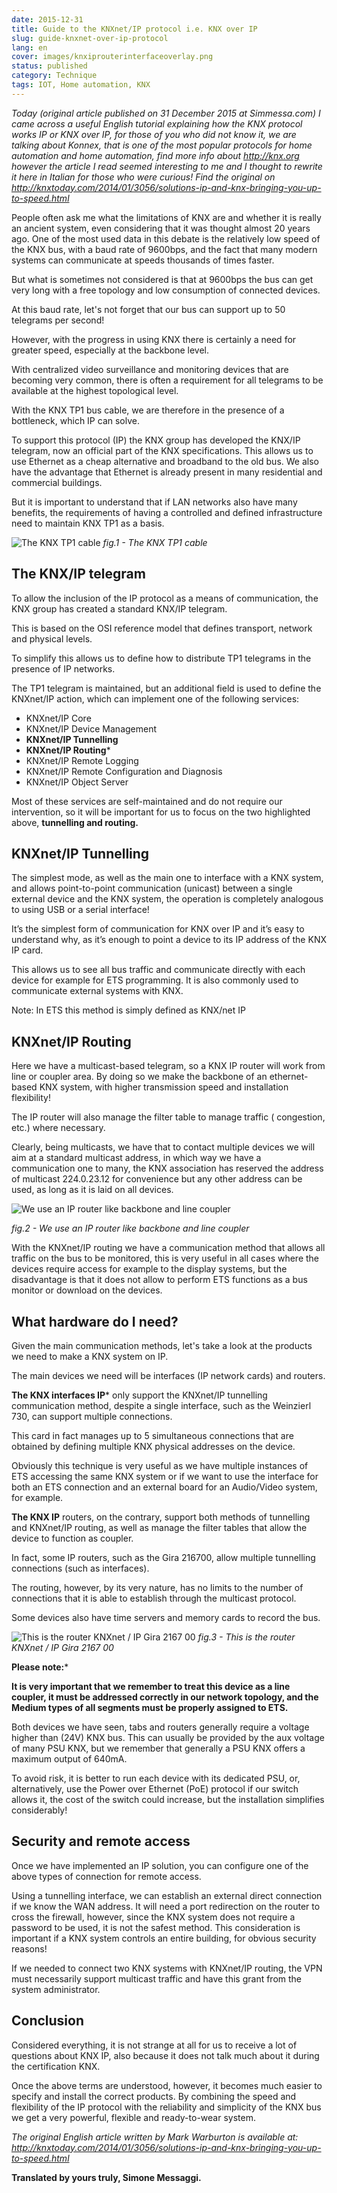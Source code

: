 ```yaml
---
date: 2015-12-31
title: Guide to the KNXnet/IP protocol i.e. KNX over IP
slug: guide-knxnet-over-ip-protocol
lang: en
cover: images/knxiprouterinterfaceoverlay.png
status: published
category: Technique
tags: IOT, Home automation, KNX
---
```


*Today (original article published on 31 December 2015 at Simmessa.com) I came across a useful English tutorial explaining how the KNX protocol works IP or KNX over IP, for those of you who did not know it, we are talking about Konnex, that is one of the most popular protocols for home automation and home automation, find more info about http://knx.org however the article I read seemed interesting to me and I thought to rewrite it here in Italian for those who were curious! Find the original on http://knxtoday.com/2014/01/3056/solutions-ip-and-knx-bringing-you-up-to-speed.html*

People often ask me what the limitations of KNX are and whether it is really an ancient system, even considering that it was thought almost 20 years ago.
One of the most used data in this debate is the relatively low speed of the KNX bus, with a baud rate of 9600bps, and the fact that many modern systems can communicate at speeds thousands of times faster.

But what is sometimes not considered is that at 9600bps the bus can get very long with a free topology and low consumption of connected devices.

At this baud rate, let's not forget that our bus can support up to 50 telegrams per second!

However, with the progress in using KNX there is certainly a need for greater speed, especially at the backbone level.

With centralized video surveillance and monitoring devices that are becoming very common, there is often a requirement for all telegrams to be available at the highest topological level.

With the KNX TP1 bus cable, we are therefore in the presence of a bottleneck, which IP can solve.

To support this protocol (IP) the KNX group has developed the KNX/IP telegram, now an official part of the KNX specifications. This allows us to use Ethernet as a cheap alternative and broadband to the old bus. We also have the advantage that Ethernet is already present in many residential and commercial buildings.

But it is important to understand that if LAN networks also have many benefits, the requirements of having a controlled and defined infrastructure need to maintain KNX TP1 as a basis.

![The KNX TP1 cable](/images/KNX-cable.jpg)
*fig.1 - The KNX TP1 cable*

## The KNX/IP telegram

To allow the inclusion of the IP protocol as a means of communication, the KNX group has created a standard KNX/IP telegram.

This is based on the OSI reference model that defines transport, network and physical levels.

To simplify this allows us to define how to distribute TP1 telegrams in the presence of IP networks.

The TP1 telegram is maintained, but an additional field is used to define the KNXnet/IP action, which can implement one of the following services:

* KNXnet/IP Core
* KNXnet/IP Device Management
* **KNXnet/IP Tunnelling**
* **KNXnet/IP Routing***
* KNXnet/IP Remote Logging
* KNXnet/IP Remote Configuration and Diagnosis
* KNXnet/IP Object Server

Most of these services are self-maintained and do not require our intervention, so it will be important for us to focus on the two highlighted above, **tunnelling and routing.**

## KNXnet/IP Tunnelling

The simplest mode, as well as the main one to interface with a KNX system, and allows point-to-point communication (unicast) between a single external device and the KNX system, the operation is completely analogous to using USB or a serial interface!

It’s the simplest form of communication for KNX over IP and it’s easy to understand why, as it’s enough to point a device to its IP address of the KNX IP card.

This allows us to see all bus traffic and communicate directly with each device for example for ETS programming.
It is also commonly used to communicate external systems with KNX.

Note: In ETS this method is simply defined as KNX/net IP

## KNXnet/IP Routing

Here we have a multicast-based telegram, so a KNX IP router will work from line or coupler area. By doing so we make the backbone of an ethernet-based KNX system, with higher transmission speed and installation flexibility!

The IP router will also manage the filter table to manage traffic ( congestion, etc.) where necessary.

Clearly, being multicasts, we have that to contact multiple devices we will aim at a standard multicast address, in which way we have a communication one to many, the KNX association has reserved the address of multicast 224.0.23.12 for convenience but any other address can be used, as long as it is laid on all devices.

![We use an IP router like backbone and line coupler](/images/KNX-IP-network.jpg)

*fig.2 - We use an IP router like backbone and line coupler*

With the KNXnet/IP routing we have a communication method that allows all traffic on the bus to be monitored, this is very useful in all cases where the devices require access for example to the display systems, but the disadvantage is that it does not allow to perform ETS functions as a bus monitor or download on the devices.

## What hardware do I need?

Given the main communication methods, let's take a look at the products we need to make a KNX system on IP.

The main devices we need will be interfaces (IP network cards) and routers.

**The KNX interfaces IP*** only support the KNXnet/IP tunnelling communication method, despite a single interface, such as the Weinzierl 730, can support multiple connections.

This card in fact manages up to 5 simultaneous connections that are obtained by defining multiple KNX physical addresses on the device.

Obviously this technique is very useful as we have multiple instances of ETS accessing the same KNX system or if we want to use the interface for both an ETS connection and an external board for an Audio/Video system, for example.

**The KNX IP** routers, on the contrary, support both methods of tunnelling and KNXnet/IP routing, as well as manage the filter tables that allow the device to function as coupler.

In fact, some IP routers, such as the Gira 216700, allow multiple tunnelling connections (such as interfaces).

The routing, however, by its very nature, has no limits to the number of connections that it is able to establish through the multicast protocol.

Some devices also have time servers and memory cards to record the bus.

![This is the router KNXnet / IP Gira 2167 00](/images/Gira-KNX-IP-router.jpg)
*fig.3 - This is the router KNXnet / IP Gira 2167 00*

**Please note:***

**It is very important that we remember to treat this device as a line coupler, it must be addressed correctly in our network topology, and the Medium types of all segments must be properly assigned to ETS.**

Both devices we have seen, tabs and routers generally require a voltage higher than (24V) KNX bus. This can usually be provided by the aux voltage of many PSU KNX, but we remember that generally a PSU KNX offers a maximum output of 640mA.

To avoid risk, it is better to run each device with its dedicated PSU, or, alternatively, use the Power over Ethernet (PoE) protocol if our switch allows it, the cost of the switch could increase, but the installation simplifies considerably!

## Security and remote access

Once we have implemented an IP solution, you can configure one of the above types of connection for remote access.

Using a tunnelling interface, we can establish an external direct connection if we know the WAN address. It will need a port redirection on the router to cross the firewall, however, since the KNX system does not require a password to be used, it is not the safest method. This consideration is important if a KNX system controls an entire building, for obvious security reasons!

If we needed to connect two KNX systems with KNXnet/IP routing, the VPN must necessarily support multicast traffic and have this grant from the system administrator.

## Conclusion

Considered everything, it is not strange at all for us to receive a lot of questions about KNX IP, also because it does not talk much about it during the certification KNX.

Once the above terms are understood, however, it becomes much easier to specify and install the correct products. By combining the speed and flexibility of the IP protocol with the reliability and simplicity of the KNX bus we get a very powerful, flexible and ready-to-wear system.

*The original English article written by Mark Warburton is available at:
http://knxtoday.com/2014/01/3056/solutions-ip-and-knx-bringing-you-up-to-speed.html*

**Translated by yours truly, Simone Messaggi.**
